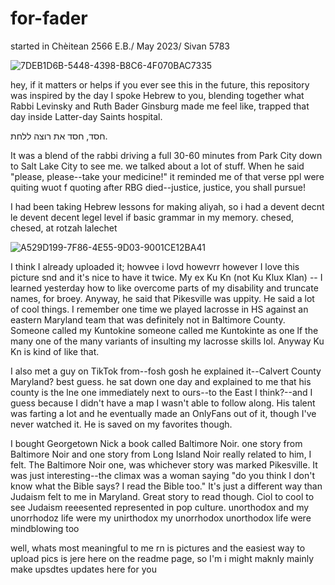 # for-fader
started in Chèitean 2566 E.B./ May 2023/ Sivan 5783

![7DEB1D6B-5448-4398-B8C6-4F070BAC7335](https://github.com/durantaugust/for-fader/assets/122980746/8b666741-2c60-4712-bd46-290e39aacc51)

hey, if it matters or helps if you ever see this in the future, this repository was inspired by the day I spoke Hebrew to you, blending together what Rabbi Levinsky and Ruth Bader Ginsburg made me feel like, trapped that day inside Latter-day Saints hospital.

חסד, חסד
את רוצה ללחת.

It was a blend of the rabbi driving a full 30-60 minutes from Park City down to Salt Lake City to see me. we talked about a lot of stuff. When he said "please, please--take your medicine!" it reminded me of that verse ppl were quiting wuot f quoting after RBG died--justice, justice, you shall pursue!

I had been taking Hebrew lessons for making aliyah, so i had a devent decnt le devent decent legel level if basic grammar in my memory. chesed, chesed, at rotzah lalechet

![A529D199-7F86-4E55-9D03-9001CE12BA41](https://github.com/durantaugust/for-fader/assets/122980746/ece45da7-f3c4-44ea-9a5f-519aee7ca73f)

I think I already uploaded it; howvee i lovd howevrr however I love this picture snd and it's nice to have it twice. My ex Ku Kn (not Ku Klux Klan) -- I learned yesterday how to like overcome parts of my disability and truncate names, for broey. Anyway, he said that Pikesville was uppity. He said a lot of cool things. I remember one time we played lacrosse in HS against an eastern Maryland team that was definitely not in Baltimore County. Someone called my Kuntokine someone called me Kuntokinte as one lf the many one of the many variants of insulting my lacrosse skills lol. Anyway Ku Kn is kind of like that. 

I also met a guy on TikTok from--fosh gosh he explained it--Calvert County Maryland? best guess. he sat down one day and explained to me that his county is the lne one immediately next to ours--to the East I think?--and I guess because I didn't have a map I wasn't able to follow along. His talent was farting a lot and he eventually made an OnlyFans out of it, though I've never watched it. He is saved on my favorites though.

I bought Georgetown Nick a book called Baltimore Noir. one story from Baltimore Noir and one story from Long Island Noir really related to him, I felt. The Baltimore Noir one, was whichever story was marked Pikesville. It was just interesting--the climax was a woman saying "do you think I don't know what the Bible says? I read the Bible too." It's just a different way than Judaism felt to me in Maryland. Great story to read though. Ciol to cool to see Judaism reeesented represented in pop culture. unorthodox and my unorrhodoz life were my unirthodox my unorrhodox unorthodox life were mindblowing too

well, whats most meaningful to me rn is pictures and the easiest way to upload pics is jere here on the readme page, so I'm i might maknly mainly make upsdtes updates here for you

